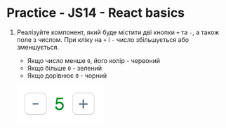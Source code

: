 # Practice - JS14 - React basics

1. Реалізуйте компонент, який буде містити дві кнопки `+` та `-`, а також поле з числом. При кліку на `+` і `-` число збільшується або зменшується.

   * Якщо число менше `0`, його колір - червоний
   * Якщо більше `0` - зелений
   * Якщо дорівнює `0` - чорний
   
   ![buttons-number](./images/buttons-number.png)



 
